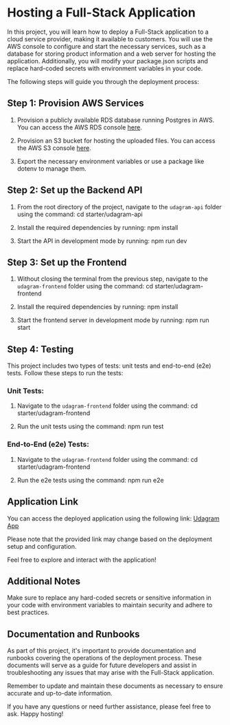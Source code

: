 # Hosting a Full-Stack Application

In this project, you will learn how to deploy a Full-Stack application to a cloud service provider, making it available to customers. You will use the AWS console to configure and start the necessary services, such as a database for storing product information and a web server for hosting the application. Additionally, you will modify your package.json scripts and replace hard-coded secrets with environment variables in your code.

The following steps will guide you through the deployment process:

## Step 1: Provision AWS Services

1. Provision a publicly available RDS database running Postgres in AWS. You can access the AWS RDS console [here](https://us-east-1.console.aws.amazon.com/rds/home?region=us-east-1#database:id=database-1;is-cluster=false).

2. Provision an S3 bucket for hosting the uploaded files. You can access the AWS S3 console [here](https://s3.console.aws.amazon.com/s3/buckets/udagram0512?region=us-east-1&tab=objects).

3. Export the necessary environment variables or use a package like dotenv to manage them.

## Step 2: Set up the Backend API

1. From the root directory of the project, navigate to the `udagram-api` folder using the command:
cd starter/udagram-api


2. Install the required dependencies by running:
npm install

3. Start the API in development mode by running:
npm run dev


## Step 3: Set up the Frontend

1. Without closing the terminal from the previous step, navigate to the `udagram-frontend` folder using the command:
cd starter/udagram-frontend


2. Install the required dependencies by running:
npm install

3. Start the frontend server in development mode by running:
npm run start


## Step 4: Testing

This project includes two types of tests: unit tests and end-to-end (e2e) tests. Follow these steps to run the tests:

### Unit Tests:

1. Navigate to the `udagram-frontend` folder using the command:
cd starter/udagram-frontend


2. Run the unit tests using the command:
npm run test


### End-to-End (e2e) Tests:

1. Navigate to the `udagram-frontend` folder using the command:
cd starter/udagram-frontend


2. Run the e2e tests using the command:
npm run e2e


## Application Link

You can access the deployed application using the following link: [Udagram App](http://udagram0512.s3-website-us-east-1.amazonaws.com/home)

Please note that the provided link may change based on the deployment setup and configuration.

Feel free to explore and interact with the application!

## Additional Notes

Make sure to replace any hard-coded secrets or sensitive information in your code with environment variables to maintain security and adhere to best practices.

## Documentation and Runbooks

As part of this project, it's important to provide documentation and runbooks covering the operations of the deployment process. These documents will serve as a guide for future developers and assist in troubleshooting any issues that may arise with the Full-Stack application.

Remember to update and maintain these documents as necessary to ensure accurate and up-to-date information.

If you have any questions or need further assistance, please feel free to ask. Happy hosting!
